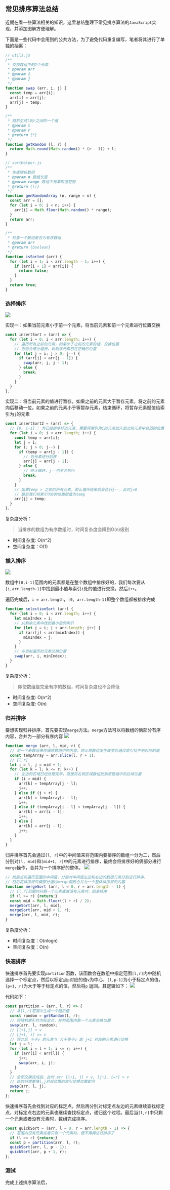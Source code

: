 ## 常见排序算法总结

近期在看一些算法相关的知识，这里总结整理下常见排序算法的`JavaScript`实现，并添加图解方便理解。

下面是一些代码中会用到的公共方法，为了避免代码重复编写，笔者将其进行了单独的抽离：

```javascript
// utils.js
/**
 * 交换数组中的2个元素
 * @param arr
 * @param i
 * @param j
 */
function swap (arr, i, j) {
  const temp = arr[i];
  arr[i] = arr[j];
  arr[j] = temp;
}

/**
 * 随机生成l到r之间的一个值
 * @param l
 * @param r
 * @return {*}
 */
function getRandom (l, r) {
  return Math.round(Math.random() * (r - l)) + l;
}
```

```javascript
// sortHelper.js
/**
 * 生成随机数组
 * @param n 数组长度
 * @param range 数组中元素取值范围
 * @return {[]}
 */
function genRandomArray (n, range = n) {
  const arr = [];
  for (let i = 0; i < n; i++) {
    arr[i] = Math.floor(Math.random() * range);
  }
  return arr;
}

/**
 * 检查一个数组是否为有序数组
 * @param arr
 * @return {boolean}
 */
function isSorted (arr) {
  for (let i = 1; i < arr.length - 1; i++) {
    if (arr[i + 1] < arr[i]) {
      return false;
    }
  }
  return true;
}
```

### 选择排序

![](https://raw.githubusercontent.com/wangkaiwd/drawing-bed/master/20201223152638.png)

实现一：如果当前元素小于前一个元素，将当前元素和前一个元素进行位置交换

```javascript
const insertSort = (arr) => {
  for (let i = 0; i < arr.length; i++) {
    // 遍历所有之前的元素，如果小于之前的元素的话，交换位置
    // 否则会停止遍历，说明该元素已在正确的位置
    for (let j = i; j > 0; j--) {
      if (arr[j] < arr[j - 1]) {
        swap(arr, j, j - 1);
      } else {
        break;
      }
    }
  }
};
```

实现二：将当前元素的值进行暂存，如果之前的元素大于暂存元素，将之前的元素向后移动一位。如果之前的元素小于等暂存元素，结束循环，将暂存元素赋值给索引为`j`的元素

```javascript
const insertSort2 = (arr) => {
  // [0, i-1] : 为已经排序好的元素，需要将索引为i的元素放入到之前元素中合适的位置
  for (let i = 0; i < arr.length; i++) {
    const temp = arr[i];
    let j = i;
    for (; j > 0; j--) {
      if (temp < arr[j - 1]) {
        // 将元素进行后移
        arr[j] = arr[j - 1];
      } else {
        // 终止循环，j--也不会执行
        break;
      }
    }
    // 如果temp > 之前的所有元素，那么循环结束后会执行j--，此时j=0
    // 最后我们将索引为0的位置赋值为temp
    arr[j] = temp;
  }
};
```

复杂度分析：
> 当排序的数组为有序数组时，时间复杂度会降到O(n)级别

* 时间复杂度: O(n^2)
* 空间复杂度：O(1)

### 插入排序

![](https://raw.githubusercontent.com/wangkaiwd/drawing-bed/master/20201223162546.png)

数组中`[0,i-1]`范围内的元素都是在整个数组中排序好的，我们每次要从`[i,arr.length-1]`中找到最小值与索引`i`处的值进行交换，然后`i++`。

遍历完成后，`i = arr.length`，`[0, arr.length-1]`即整个数组都被排序完成

```javascript
function selectionSort (arr) {
  for (let i = 0; i < arr.length; i++) {
    let minIndex = i;
    // 从剩余元素中找到最小值的索引
    for (let j = i; j < arr.length; j++) {
      if (arr[j] < arr[minIndex]) {
        minIndex = j;
      }
    }
    // 与当前遍历的元素交换位置
    swap(arr, i, minIndex);
  }
}
```

复杂度分析：
> 即使数组是完全有序的数组，时间复杂度也不会降低

* 时间复杂度: O(n^2)
* 空间复杂度: O(n)

### 归并排序

要想实现归并排序，首先要实现`merge`方法。`merge`方法可以将数组的俩部分有序内容，合并为一部分有序内容
![](https://raw.githubusercontent.com/wangkaiwd/drawing-bed/master/20201223172452.png)

```javascript
function merge (arr, l, mid, r) {
  // 用一个新数组来存储原数组中的内容，防止原数组发生改变后通过索引找不到对应的值
  const tempArray = arr.slice(l, r + 1);
  // [l,r]
  let i = l, j = mid + 1;
  for (let k = l; k <= r; k++) {
    // 左边的区域已经处理完毕，直接将右侧区域数组放到原数组中的后续位置
    if (i > mid) {
      arr[k] = tempArray[j - l];
      j++;
    } else if (j > r) {
      arr[k] = tempArray[i - l];
      i++;
    } else if (tempArray[i - l] < tempArray[j - l]) {
      arr[k] = arr[i - l];
      i++;
    } else {
      arr[k] = arr[j - l];
      j++;
    }
  }
}
```

归并排序首先会通过`[l, r]`中的中间值来将范围内要排序的数组一分为二，然后分别对`[l, mid]`和`[mid+1, r]`中的元素进行排序，最终会将排序好的俩部分进行`merge`操作，合并为一个排序好的整体。
![](https://raw.githubusercontent.com/wangkaiwd/drawing-bed/master/20201223174740.png)

```javascript
// 找到当前遍历范围的中间值，分别对中间值左边和右边的数组元素分别进行排序，
// 然后将排序好的俩部分通过merge函数合并为一个整体排序好的内容
function mergeSort (arr, l = 0, r = arr.length - 1) {
  // [l,r]范围内只剩一个元素或者没有元素时，结束排序
  if (l >= r) {return;}
  const mid = Math.floor((l + r) / 2);
  mergeSort(arr, l, mid);
  mergeSort(arr, mid + 1, r);
  merge(arr, l, mid, r);
}
```

复杂度分析：

* 时间复杂度：O(nlogn)
* 空间复杂度：O(n)

### 快速排序

快速排序首先要实现`partition`函数，该函数会在数组中指定范围`[l,r]`内中随机选择一个标定点，然后以标定点`p`对应的值`v`为中心，`[l,p-1]`为小于标定点的值，`[p+1, r]`为大于等于标定点的值，然后将`p`
返回。其逻辑如下：
![](https://raw.githubusercontent.com/wangkaiwd/drawing-bed/master/20201224113519.png)

代码如下：

```javascript
const partition = (arr, l, r) => {
  // 从[l,r]范围中生成一个随机值
  const random = getRandom(l, r);
  // 将随机索引作为标定点，并和范围内第一个元素交换位置
  swap(arr, l, random);
  // [l+1,j] < v
  // [j+1, i] >= v
  // 将之后 小于v 的元素与 大于等于v 即 j+1 对应的元素进行交换
  let j = l;
  for (let i = l + 1; i <= r; i++) {
    if (arr[i] < arr[l]) {
      j++;
      swap(arr, i, j);
    }
  }
  // 全部交换完成后，此时 arr [l+1, j] < v, [j+1, i=r] > v
  // 此时只需要降l,j对应位置的索引交换位置即可
  swap(arr, l, j);
  return j;
};
```

快速排序首先会找到对应的标定点，然后再分别对标定点左边的元素继续查找标定点，对标定点右边的元素也继续查找标定点，递归这个过程。最后当`[l,r]`中只剩一个元素或者没有元素时，数组完成排序。

```javascript
const quickSort = (arr, l = 0, r = arr.length - 1) => {
  // 范围内没有元素或者只有一个元素时，便不用再进行排序了
  if (l >= r) {return;}
  const p = partition(arr, l, r);
  quickSort(arr, l, p - 1);
  quickSort(arr, p + 1, r);
};
```



### 测试

完成上述排序算法后，

